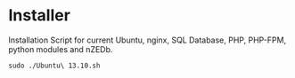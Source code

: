 Installer
==========

Installation Script for current Ubuntu, nginx, SQL Database, PHP, PHP-FPM, python modules and nZEDb.

```
sudo ./Ubuntu\ 13.10.sh
```

